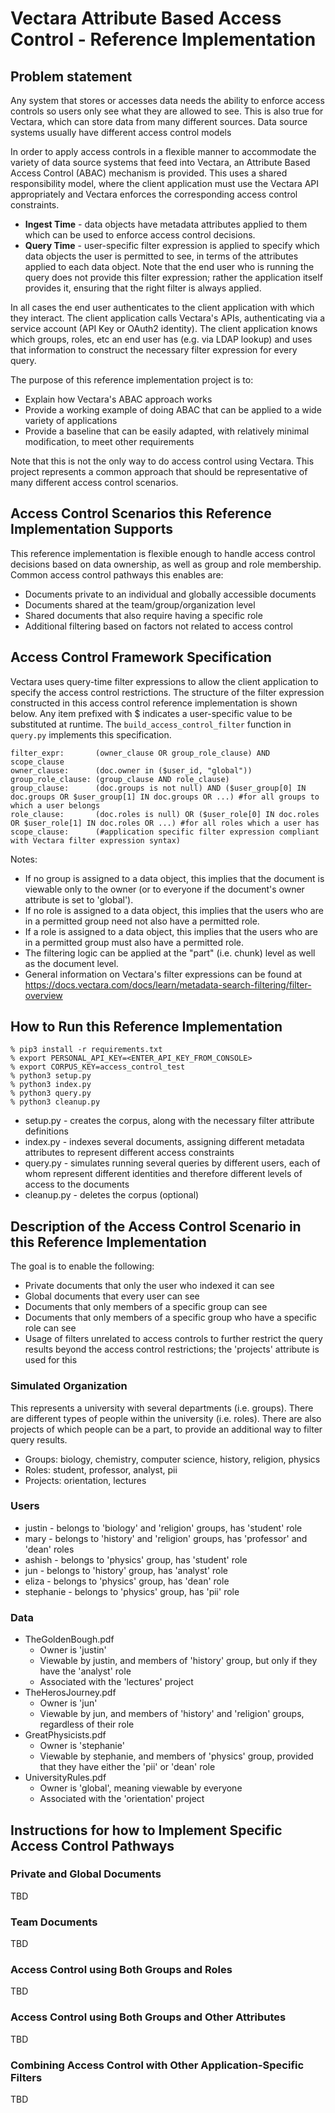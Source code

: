 # Vectara Attribute Based Access Control - Reference Implementation

## Problem statement
Any system that stores or accesses data needs the ability to enforce access controls so users only see what they are allowed to see. This is also true for Vectara, which can store data from many different sources. Data source systems usually have different access control models

In order to apply access controls in a flexible manner to accommodate the variety of data source systems that feed into Vectara, an Attribute Based Access Control (ABAC) mechanism is provided. This uses a shared responsibility model, where the client application must use the Vectara API appropriately and Vectara enforces the corresponding access control constraints.   
* **Ingest Time** - data objects have metadata attributes applied to them which can be used to enforce access control decisions.
* **Query Time** - user-specific filter expression is applied to specify which data objects the user is permitted to see, in terms of the attributes applied to each data object. Note that the end user who is running the query does not provide this filter expression; rather the application itself provides it, ensuring that the right filter is always applied.

In all cases the end user authenticates to the client application with which they interact. The client application calls Vectara's APIs, authenticating via a service account (API Key or OAuth2 identity). The client application knows which groups, roles, etc an end user has (e.g. via LDAP lookup) and uses that information to construct the necessary filter expression for every query.

The purpose of this reference implementation project is to:
* Explain how Vectara's ABAC approach works
* Provide a working example of doing ABAC that can be applied to a wide variety of applications 
* Provide a baseline that can be easily adapted, with relatively minimal modification, to meet other requirements

Note that this is not the only way to do access control using Vectara. This project represents a common approach that should be representative of many different access control scenarios.


## Access Control Scenarios this Reference Implementation Supports
This reference implementation is flexible enough to handle access control decisions based on data ownership, as well as group and role membership. Common access control pathways this enables are:
* Documents private to an individual and globally accessible documents
* Documents shared at the team/group/organization level
* Shared documents that also require having a specific role
* Additional filtering based on factors not related to access control


## Access Control Framework Specification
Vectara uses query-time filter expressions to allow the client application to specify the access control restrictions. The structure of the filter expression constructed in this access control reference implementation is shown below. Any item prefixed with $ indicates a user-specific value to be substituted at runtime. The `build_access_control_filter` function in `query.py` implements this specification.
```
filter_expr:       (owner_clause OR group_role_clause) AND scope_clause
owner_clause:      (doc.owner in ($user_id, "global"))
group_role_clause: (group_clause AND role_clause)
group_clause:      (doc.groups is not null) AND ($user_group[0] IN doc.groups OR $user_group[1] IN doc.groups OR ...) #for all groups to which a user belongs
role_clause:       (doc.roles is null) OR ($user_role[0] IN doc.roles OR $user_role[1] IN doc.roles OR ...) #for all roles which a user has
scope_clause:      (#application specific filter expression compliant with Vectara filter expression syntax)
```

Notes:
* If no group is assigned to a data object, this implies that the document is viewable only to the owner (or to everyone if the document's owner attribute is set to 'global').
* If no role is assigned to a data object, this implies that the users who are in a permitted group need not also have a permitted role.
* If a role is assigned to a data object, this implies that the users who are in a permitted group must also have a permitted role.
* The filtering logic can be applied at the "part" (i.e. chunk) level as well as the document level. 
* General information on Vectara's filter expressions can be found at https://docs.vectara.com/docs/learn/metadata-search-filtering/filter-overview 


## How to Run this Reference Implementation
```
% pip3 install -r requirements.txt
% export PERSONAL_API_KEY=<ENTER_API_KEY_FROM_CONSOLE>
% export CORPUS_KEY=access_control_test
% python3 setup.py
% python3 index.py
% python3 query.py
% python3 cleanup.py
```
* setup.py - creates the corpus, along with the necessary filter attribute definitions
* index.py - indexes several documents, assigning different metadata attributes to represent different access constraints
* query.py - simulates running several queries by different users, each of whom represent different identities and therefore different levels of access to the documents
* cleanup.py - deletes the corpus (optional)


## Description of the Access Control Scenario in this Reference Implementation
The goal is to enable the following:
* Private documents that only the user who indexed it can see
* Global documents that every user can see
* Documents that only members of a specific group can see
* Documents that only members of a specific group who have a specific role can see
* Usage of filters unrelated to access controls to further restrict the query results beyond the access control restrictions; the 'projects' attribute is used for this

### Simulated Organization
This represents a university with several departments (i.e. groups). There are different types of people within the university (i.e. roles). There are also projects of which people can be a part, to provide an additional way to filter query results.
* Groups: biology, chemistry, computer science, history, religion, physics
* Roles: student, professor, analyst, pii
* Projects: orientation, lectures

### Users
* justin - belongs to 'biology' and 'religion' groups, has 'student' role
* mary - belongs to 'history' and 'religion' groups, has 'professor' and 'dean' roles
* ashish - belongs to 'physics' group, has 'student' role
* jun - belongs to 'history' group, has 'analyst' role
* eliza - belongs to 'physics' group, has 'dean' role
* stephanie - belongs to 'physics' group, has 'pii' role

### Data
* TheGoldenBough.pdf
  * Owner is 'justin'
  * Viewable by justin, and members of 'history' group, but only if they have the 'analyst' role
  * Associated with the 'lectures' project
* TheHerosJourney.pdf
  * Owner is 'jun'
  * Viewable by jun, and members of 'history' and 'religion' groups, regardless of their role
* GreatPhysicists.pdf 
  * Owner is 'stephanie'
  * Viewable by stephanie, and members of 'physics' group, provided that they have either the 'pii' or 'dean' role
* UniversityRules.pdf
  * Owner is 'global', meaning viewable by everyone
  * Associated with the 'orientation' project


## Instructions for how to Implement Specific Access Control Pathways
### Private and Global Documents
TBD

### Team Documents
TBD

### Access Control using Both Groups and Roles 
TBD

### Access Control using Both Groups and Other Attributes
TBD

### Combining Access Control with Other Application-Specific Filters
TBD
